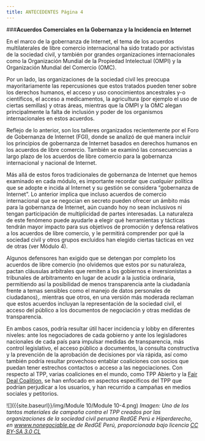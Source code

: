 ```yaml
---
title: ANTECEDENTES Página 4
---
```


###**Acuerdos Comerciales en la Gobernanza y la Incidencia en Internet**

En el marco de la gobernanza de Internet, el tema de los acuerdos multilaterales de libre comercio internacional ha sido tratado por activistas de la sociedad civil, y también por grandes organizaciones internacionales como la Organización Mundial de la Propiedad Intelectual (OMPI) y la Organización Mundial del Comercio (OMC).

Por un lado, las organizaciones de la sociedad civil les preocupa mayoritariamente las repercusiones que estos tratados pueden tener sobre los derechos humanos, el acceso y uso conocimientos ancestrales y-o científicos, el acceso a medicamentos, la agricultura (por ejemplo el uso de ciertas semillas) y otras áreas, mientras que la OMPI y la OMC alegan principalmente la falta de inclusión y poder de los organismos internacionales en estos acuerdos. 

Reflejo de lo anterior, son los talleres organizados recientemente por el Foro de Gobernanza de Internet (FGI), donde se analizó de qué manera incluir los principios de gobernanza de Internet basados en derechos humanos en los acuerdos de libre comercio. También se examinó las consecuencias a largo plazo de los acuerdos de libre comercio para la gobernanza internacional y nacional de Internet.

Más allá de estos foros tradicionales de gobernanza de Internet que hemos examinado en cada módulo, es importante recordar que *cualquier* política que se adopte e incida al Internet y su gestión se considera “gobernanza de Internet”. Lo anterior implica que incluso acuerdos de comercio internacional que se negocian en secreto pueden ofrecer un ámbito más para la gobernanza de Internet, aún cuando hoy no sean inclusivos ni tengan participación de multiplicidad de partes interesadas. La naturaleza de este fenómeno puede ayudarle a elegir qué herramientas y tácticas tendrán mayor impacto para sus objetivos de promoción y defensa relativos a los acuerdos de libre comercio, y le permitirá comprender por qué la sociedad civil y otros grupos excluidos han elegido ciertas tácticas en vez de otras (ver Módulo 4). 

Algunos defensores han exigido que se detengan por completo los acuerdos de libre comercio (no olvidemos que estos por su naturaleza, pactan cláusulas arbitrales que  remiten a los gobiernos e inversionistas a tribunales de arbitramento en lugar de acudir a la justicia ordinaria, permitiendo así la posibilidad de menos transparencia ante la ciudadanía frente a temas sensibles como el manejo de datos personales de ciudadanos),. mientras que otros, en una versión más moderada reclaman que estos acuerdos incluyan la representación de la sociedad civil, el acceso del público a los documentos de negociación y otras medidas de transparencia. 

En ambos casos, podría resultar útil hacer incidencia y lobby en diferentes niveles: ante los negociadores de cada gobierno y ante los legisladores nacionales de cada país para impulsar medidas de transparencia, más control legislativo, el acceso público a documentos, la consulta constructiva y la prevención de la aprobación de decisiones por vía rápida, así como también podría resultar provechoso entablar coaliciones con socios que puedan tener estrechos contactos o acceso a las negociaciones. Con respecto al TPP, varias coaliciones en el mundo, como TPP Abierto y la <a href="http://ourfairdeal.org/">Fair Deal Coalition</a>, se han enfocado en aspectos específicos del TPP que podrían perjudicar a los usuarios, y han recurrido a campañas en medios sociales y petitorios. 

![]({{site.baseurl}}/img/Module 10/Module 10-4.png)
*Imagen: Uno de los tantos materiales de campaña contra el TPP creados por las organizaciones de la sociedad civil peruana RedGE Perú e Hiperderecho, en <a href="wwww.nonegociable.pe" target="_blank">wwww.nonegociable.pe</a> de RedGE Perú, proporcionada bajo licencia <a href="http://creativecommons.org/licenses/by-sa/3.0/cl/deed.es" target="_blank">CC BY-SA 3.0 CL</a>*

